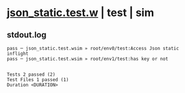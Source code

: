 # [json_static.test.w](../../../../../examples/tests/valid/json_static.test.w) | test | sim

## stdout.log
```log
pass ─ json_static.test.wsim » root/env0/test:Access Json static inflight
pass ─ json_static.test.wsim » root/env1/test:has key or not             
 
 
Tests 2 passed (2)
Test Files 1 passed (1)
Duration <DURATION>
```

